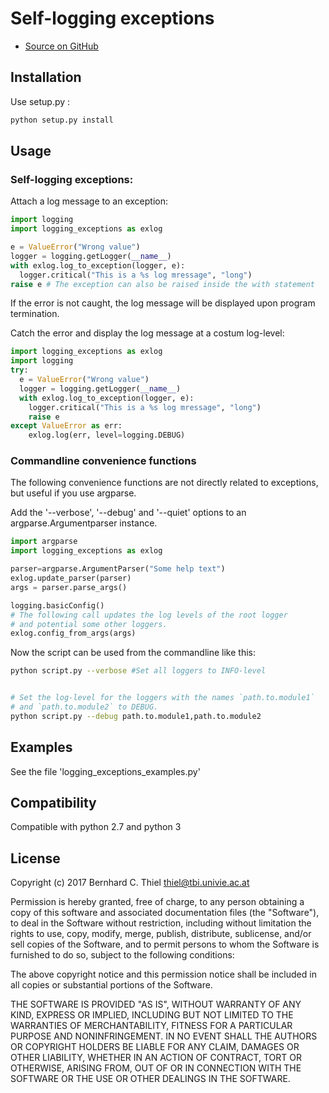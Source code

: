 # Self-logging exceptions

* [Source on GitHub](https://github.com/bernhard10/logging_exceptions)

## Installation


Use setup.py :

```bash
python setup.py install
```

## Usage

### Self-logging exceptions:

Attach a log message to an exception:

```python
import logging
import logging_exceptions as exlog

e = ValueError("Wrong value")
logger = logging.getLogger(__name__)
with exlog.log_to_exception(logger, e):
  logger.critical("This is a %s log mressage", "long")
raise e # The exception can also be raised inside the with statement
```

If the error is not caught, the log message will be displayed upon program
termination.

Catch the error and display the log message at a costum log-level:

```python
import logging_exceptions as exlog
import logging
try:
  e = ValueError("Wrong value")
  logger = logging.getLogger(__name__)
  with exlog.log_to_exception(logger, e):
    logger.critical("This is a %s log mressage", "long")
    raise e
except ValueError as err:
    exlog.log(err, level=logging.DEBUG)
```

### Commandline convenience functions

The following convenience functions are not directly related to exceptions,
but useful if you use argparse.

Add the '--verbose', '--debug' and '--quiet' options to an
argparse.Argumentparser instance.

```python
import argparse
import logging_exceptions as exlog

parser=argparse.ArgumentParser("Some help text")
exlog.update_parser(parser)
args = parser.parse_args()

logging.basicConfig()
# The following call updates the log levels of the root logger
# and potential some other loggers.
exlog.config_from_args(args)
```

Now the script can be used from the commandline like this:

```bash
python script.py --verbose #Set all loggers to INFO-level
```
```bash

# Set the log-level for the loggers with the names `path.to.module1`
# and `path.to.module2` to DEBUG.
python script.py --debug path.to.module1,path.to.module2
```

## Examples

See the file 'logging_exceptions_examples.py'

## Compatibility

Compatible with python 2.7 and python 3

## License

Copyright (c) 2017 Bernhard C. Thiel <thiel@tbi.univie.ac.at>

Permission is hereby granted, free of charge, to any person obtaining a copy of
this software and associated documentation files (the "Software"), to deal in
the Software without restriction, including without limitation the rights to
use, copy, modify, merge, publish, distribute, sublicense, and/or sell copies of
the Software, and to permit persons to whom the Software is furnished to do so,
subject to the following conditions:

The above copyright notice and this permission notice shall be included in all
copies or substantial portions of the Software.

THE SOFTWARE IS PROVIDED "AS IS", WITHOUT WARRANTY OF ANY KIND, EXPRESS OR
IMPLIED, INCLUDING BUT NOT LIMITED TO THE WARRANTIES OF MERCHANTABILITY, FITNESS
FOR A PARTICULAR PURPOSE AND NONINFRINGEMENT. IN NO EVENT SHALL THE AUTHORS OR
COPYRIGHT HOLDERS BE LIABLE FOR ANY CLAIM, DAMAGES OR OTHER LIABILITY, WHETHER
IN AN ACTION OF CONTRACT, TORT OR OTHERWISE, ARISING FROM, OUT OF OR IN
CONNECTION WITH THE SOFTWARE OR THE USE OR OTHER DEALINGS IN THE SOFTWARE.
